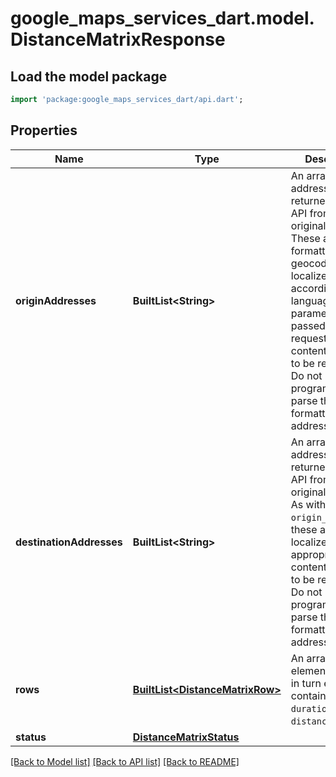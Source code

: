# google_maps_services_dart.model.DistanceMatrixResponse

## Load the model package
```dart
import 'package:google_maps_services_dart/api.dart';
```

## Properties
Name | Type | Description | Notes
------------ | ------------- | ------------- | -------------
**originAddresses** | **BuiltList&lt;String&gt;** | An array of addresses as returned by the API from your original request. These are formatted by the geocoder and localized according to the language parameter passed with the request. This content is meant to be read as-is. Do not programatically parse the formatted addresses. | 
**destinationAddresses** | **BuiltList&lt;String&gt;** | An array of addresses as returned by the API from your original request. As with `origin_addresses`, these are localized if appropriate. This content is meant to be read as-is. Do not programatically parse the formatted addresses. | 
**rows** | [**BuiltList&lt;DistanceMatrixRow&gt;**](DistanceMatrixRow.md) | An array of elements, which in turn each contain a `status`, `duration`, and `distance` element. | 
**status** | [**DistanceMatrixStatus**](DistanceMatrixStatus.md) |  | 

[[Back to Model list]](../README.md#documentation-for-models) [[Back to API list]](../README.md#documentation-for-api-endpoints) [[Back to README]](../README.md)



